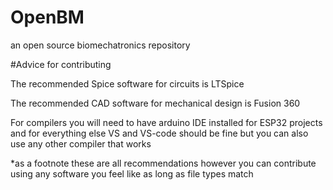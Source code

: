 # OpenBM
an open source biomechatronics repository 


#Advice for contributing


The recommended Spice software for circuits is LTSpice

The recommended CAD software for mechanical design is Fusion 360

For compilers you will need to have arduino IDE installed for ESP32 projects and for everything else VS and VS-code should be fine but you can also use any other compiler that works 

*as a footnote these are all recommendations however you can contribute using any software you feel like as long as file types match
